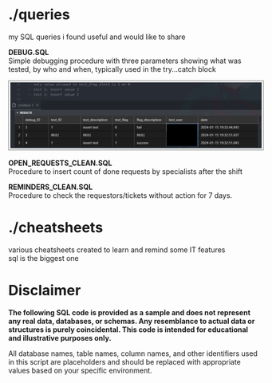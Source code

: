 # ./queries
my SQL queries i found useful and would like to share

**DEBUG.SQL** <br>
Simple debugging procedure with three parameters showing what was tested, by who and when, typically used in the try...catch block

<img src="./pdf/debug.png" width="700" style="border: 1px solid gray; padding: 3px;">

**OPEN_REQUESTS_CLEAN.SQL** <br>
Procedure to insert count of done requests by specialists after the shift

**REMINDERS_CLEAN.SQL** <br>
Procedure to check the requestors/tickets without action for 7 days.

# ./cheatsheets
various cheatsheets created to learn and remind some IT features<br>sql is the biggest one 

# Disclaimer

**The following SQL code is provided as a sample and does not represent any real data, databases, or schemas. Any resemblance to actual data or structures is purely coincidental. This code is intended for educational and illustrative purposes only.**

All database names, table names, column names, and other identifiers used in this script are placeholders and should be replaced with appropriate values based on your specific environment.
